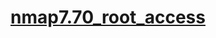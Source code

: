 # [nmap7.70_root_access](https://int0x33.medium.com/day-64-nmap-2-root-ftw-with-and-without-interactive-mode-1ead573bee6f)